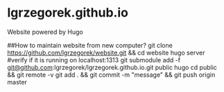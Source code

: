 # lgrzegorek.github.io
Website powered by Hugo

##How to maintain website from new computer?
    git clone https://github.com/lgrzegorek/website.git && cd website
    hugo server #verify if it is running on localhost:1313
    git submodule add -f git@github.com:lgrzegorek/lgrzegorek.github.io.git public
    hugo
    cd public && git remote -v
    git add . && git commit -m "message" && git push origin master
